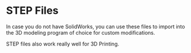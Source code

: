 # STEP Files
In case you do not have SolidWorks, you can use these files to import into the 3D modeling program of choice for custom modifications.

STEP files also work really well for 3D Printing.
